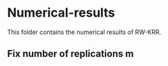 # Numerical-results
This folder contains the numerical results of RW-KRR. 

## Fix number of replications m
